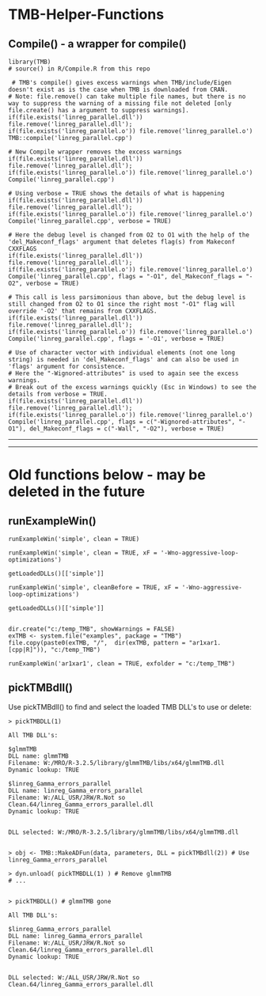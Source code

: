 ﻿# TMB-Helper-Functions

## Compile() - a wrapper for compile()


    library(TMB) 
    # source() in R/Compile.R from this repo
        
     # TMB's compile() gives excess warnings when TMB/include/Eigen doesn't exist as is the case when TMB is downloaded from CRAN.
    # Note: file.remove() can take multiple file names, but there is no way to suppress the warning of a missing file not deleted [only file.create() has a argument to suppress warnings].
    if(file.exists('linreg_parallel.dll')) file.remove('linreg_parallel.dll'); if(file.exists('linreg_parallel.o')) file.remove('linreg_parallel.o')  
    TMB::compile('linreg_parallel.cpp')
    
    # New Compile wrapper removes the excess warnings
    if(file.exists('linreg_parallel.dll')) file.remove('linreg_parallel.dll'); if(file.exists('linreg_parallel.o')) file.remove('linreg_parallel.o')  
    Compile('linreg_parallel.cpp')
    
    # Using verbose = TRUE shows the details of what is happening
    if(file.exists('linreg_parallel.dll')) file.remove('linreg_parallel.dll'); if(file.exists('linreg_parallel.o')) file.remove('linreg_parallel.o')  
    Compile('linreg_parallel.cpp', verbose = TRUE)
             
    # Here the debug level is changed from O2 to O1 with the help of the 'del_Makeconf_flags' argument that deletes flag(s) from Makeconf CXXFLAGS
    if(file.exists('linreg_parallel.dll')) file.remove('linreg_parallel.dll'); if(file.exists('linreg_parallel.o')) file.remove('linreg_parallel.o')  
    Compile('linreg_parallel.cpp', flags = "-O1", del_Makeconf_flags = "-O2", verbose = TRUE) 
        
    # This call is less parsimonious than above, but the debug level is still changed from O2 to O1 since the right most "-O1" flag will override '-O2' that remains from CXXFLAGS.
    if(file.exists('linreg_parallel.dll')) file.remove('linreg_parallel.dll'); if(file.exists('linreg_parallel.o')) file.remove('linreg_parallel.o')  
    Compile('linreg_parallel.cpp', flags = '-O1', verbose = TRUE)
    
    # Use of character vector with individual elements (not one long string) is needed in 'del_Makeconf_flags' and can also be used in 'flags' argument for consistence.                   
    # Here the "-Wignored-attributes" is used to again see the excess warnings.
    # Break out of the excess warnings quickly (Esc in Windows) to see the details from verbose = TRUE.
    if(file.exists('linreg_parallel.dll')) file.remove('linreg_parallel.dll'); if(file.exists('linreg_parallel.o')) file.remove('linreg_parallel.o')  
    Compile('linreg_parallel.cpp', flags = c("-Wignored-attributes", "-O1"), del_Makeconf_flags = c("-Wall", "-O2"), verbose = TRUE) 


---
---

# Old functions below - may be deleted in the future

## runExampleWin()



    runExampleWin('simple', clean = TRUE)
    
    runExampleWin('simple', clean = TRUE, xF = '-Wno-aggressive-loop-optimizations')
    
    getLoadedDLLs()[['simple']]
    
    runExampleWin('simple', cleanBefore = TRUE, xF = '-Wno-aggressive-loop-optimizations')
    
    getLoadedDLLs()[['simple']]
    

    dir.create("c:/temp_TMB", showWarnings = FALSE)
    exTMB <- system.file("examples", package = "TMB")
    file.copy(paste0(exTMB, "/",  dir(exTMB, pattern = "ar1xar1.[cpp|R]")), "c:/temp_TMB")
    
    runExampleWin('ar1xar1', clean = TRUE, exfolder = "c:/temp_TMB")







## pickTMBdll()
Use pickTMBdll() to find and select the loaded TMB DLL's to use or delete:

    > pickTMBDLL(1)

    All TMB DLL's:

    $glmmTMB
    DLL name: glmmTMB
    Filename: W:/MRO/R-3.2.5/library/glmmTMB/libs/x64/glmmTMB.dll
    Dynamic lookup: TRUE

    $linreg_Gamma_errors_parallel
    DLL name: linreg_Gamma_errors_parallel
    Filename: W:/ALL_USR/JRW/R.Not so Clean.64/linreg_Gamma_errors_parallel.dll
    Dynamic lookup: TRUE


    DLL selected: W:/MRO/R-3.2.5/library/glmmTMB/libs/x64/glmmTMB.dll 
    
    
    > obj <- TMB::MakeADFun(data, parameters, DLL = pickTMBdll(2)) # Use linreg_Gamma_errors_parallel
    
    > dyn.unload( pickTMBDLL(1) ) # Remove glmmTMB
    # ...
    
    
    > pickTMBDLL() # glmmTMB gone

    All TMB DLL's:

    $linreg_Gamma_errors_parallel
    DLL name: linreg_Gamma_errors_parallel
    Filename: W:/ALL_USR/JRW/R.Not so Clean.64/linreg_Gamma_errors_parallel.dll
    Dynamic lookup: TRUE


    DLL selected: W:/ALL_USR/JRW/R.Not so Clean.64/linreg_Gamma_errors_parallel.dll 

